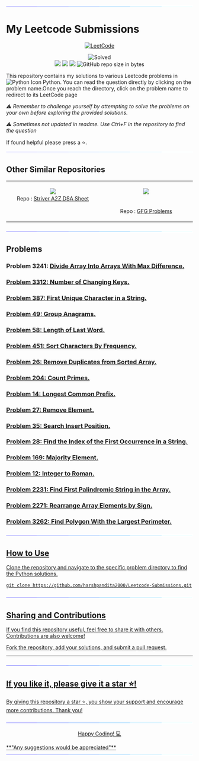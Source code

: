 <img src="https://github.com/harshpandita2000/harshpandita2000/blob/main/assets/horizontal-divider-gradient.gif">
 <h1>My Leetcode Submissions</h1>
 <div align="center">
<a href="https://leetcode.com/harshpandita/"> <img src="https://i.imgur.com/IsS5xkZ.png" width="180" title="LeetCode" alt="LeetCode"></a>
  <br>

<img src="https://img.shields.io/badge/Solved-51%2F3036%20=1.68%25-blue.svg?style=flat-square" alt="Solved"><!-- Overall solved count -->
    <br/>
    <img src="https://img.shields.io/badge/Easy-23/768-5CB85D.svg?style=flat-square" /> <!-- Easy problems -->
    <img src="https://img.shields.io/badge/Medium-24/1596-F0AE4E.svg?style=flat-square" /> <!-- Medium problems -->
    <img src="https://img.shields.io/badge/Hard-4/672-D95450.svg?style=flat-square" /> <!-- Hard problems -->
    <img src="https://img.shields.io/github/repo-size/harshpandita2000/Leetcode-Submissions" alt="GitHub repo size in bytes">


 </div>
  <p>This repository contains my solutions to various Leetcode problems in <img src="https://cdn3.iconfinder.com/data/icons/logos-and-brands-adobe/512/267_Python-512.png" alt="Python Icon" height="20" width="20"> Python. You can read the question directly by clicking on the problem name.Once you reach the directory, click on the problem name to redirect to its LeetCode page</p>
  <p><em> ⚠️ Remember to challenge yourself by attempting to solve the problems on your own before exploring the provided solutions.</em></p>
    <p><em> ⚠️ Sometimes not updated in readme. Use Ctrl+F in the repository to find the question</em></p>
  
If found helpful please press a ⭐.
<img src="https://github.com/harshpandita2000/harshpandita2000/blob/main/assets/horizontal-divider-gradient.gif">
 
  ## Other Similar Repositories

<table>
  <tr align="center">
    <td>
      <a href="https://takeuforward.org/strivers-a2z-dsa-course/strivers-a2z-dsa-course-sheet-2/"><img src="https://encrypted-tbn0.gstatic.com/images?q=tbn:ANd9GcTLeDoMeNR95b4yWe5-iDhny0p-FVJRhU10vA&usqp=CAU" height="100"></a>
      <br>
      Repo : 
      <a href="https://github.com/harshpandita2000/Striver_DSA"> Striver A2Z DSA Sheet</a>
      <br>
      <span>&nbsp;&nbsp;&nbsp;&nbsp;&nbsp;&nbsp;&nbsp;&nbsp;&nbsp;&nbsp;&nbsp;&nbsp;&nbsp;&nbsp;&nbsp;&nbsp;&nbsp;&nbsp;&nbsp;&nbsp;&nbsp;&nbsp;&nbsp;&nbsp;&nbsp;&nbsp;</span>
      <span>&nbsp;&nbsp;&nbsp;&nbsp;&nbsp;&nbsp;&nbsp;&nbsp;&nbsp;&nbsp;&nbsp;&nbsp;&nbsp;&nbsp;&nbsp;&nbsp;&nbsp;&nbsp;&nbsp;&nbsp;&nbsp;&nbsp;&nbsp;&nbsp;&nbsp;&nbsp;</span>
      <span>&nbsp;&nbsp;&nbsp;&nbsp;&nbsp;&nbsp;&nbsp;&nbsp;&nbsp;&nbsp;&nbsp;&nbsp;&nbsp;&nbsp;&nbsp;&nbsp;&nbsp;&nbsp;&nbsp;&nbsp;&nbsp;&nbsp;&nbsp;&nbsp;&nbsp;&nbsp;</span>
      <span>&nbsp;&nbsp;&nbsp;&nbsp;&nbsp;&nbsp;&nbsp;</span><br>
    </td>
    <td>
      <br>
      <a href="https://auth.geeksforgeeks.org/user/harshpandita/?utm_source=geeksforgeeks&utm_medium=my_profile&utm_campaign=auth_user"><img src="https://repository-images.githubusercontent.com/389729275/371ba38b-8a03-4bff-916c-c3fa5396ceda" height="50px"></a>
      <br>
      <span>&nbsp;&nbsp;&nbsp;&nbsp;&nbsp;&nbsp;&nbsp;&nbsp;&nbsp;&nbsp;&nbsp;&nbsp;&nbsp;&nbsp;&nbsp;&nbsp;&nbsp;&nbsp;&nbsp;&nbsp;&nbsp;&nbsp;&nbsp;&nbsp;&nbsp;&nbsp;</span>
      <span>&nbsp;&nbsp;&nbsp;&nbsp;&nbsp;&nbsp;&nbsp;&nbsp;&nbsp;&nbsp;&nbsp;&nbsp;&nbsp;&nbsp;&nbsp;&nbsp;&nbsp;&nbsp;&nbsp;&nbsp;&nbsp;&nbsp;&nbsp;&nbsp;&nbsp;&nbsp;</span>
      <span>&nbsp;&nbsp;&nbsp;&nbsp;&nbsp;&nbsp;&nbsp;&nbsp;&nbsp;&nbsp;&nbsp;&nbsp;&nbsp;&nbsp;&nbsp;&nbsp;&nbsp;&nbsp;&nbsp;&nbsp;&nbsp;&nbsp;&nbsp;&nbsp;&nbsp;&nbsp;</span>
      <span>&nbsp;&nbsp;&nbsp;&nbsp;&nbsp;&nbsp;&nbsp;</span><br>
      Repo : 
      <a href="https://github.com/harshpandita2000/GFG-PRACTICE">GFG Problems</a>
      <br>
      <br>
    </td>
  </tr>
</table>
<img src="https://github.com/harshpandita2000/harshpandita2000/blob/main/assets/horizontal-divider-gradient.gif">
  <h2>Problems</h2>
  


   <h3 id="problem-3241">Problem 3241: <a href="3241-divide-array-into-arrays-with-max-difference" target="_blank"><strong>Divide Array Into Arrays With Max Difference.</strong></h3>
 
   <h3 id="problem-3312">Problem 3312: <a href="3312-number-of-changing-keys" target="_blank"><strong>Number of Changing Keys.</strong></h3>

   <h3 id="problem-387">Problem 387: <a href="387-first-unique-character-in-a-string" target="_blank"><strong>First Unique Character in a String. </strong></h3>
 
   <h3 id="problem-49">Problem 49: <a href="49-group-anagrams" target="_blank"><strong>Group Anagrams. </strong></h3>
   
   <h3 id="problem-58">Problem 58: <a href="58-length-of-last-word" target="_blank"><strong>Length of Last Word.</strong></h3>
   
   <h3 id="problem-451">Problem 451: <a href="451-sort-characters-by-frequency" target="_blank"><strong>Sort Characters By Frequency.</strong></h3>
  
   <h3 id="problem-26">Problem 26: <a href="26-remove-duplicates-from-sorted-array" target="_blank"><strong>Remove Duplicates from Sorted Array.</strong></h3>

   <h3 id="problem-204">Problem 204: <a href="204-count-primes" target="_blank"><strong>Count Primes.</strong></h3>

   <h3 id="problem-14">Problem 14: <a href="14-longest-common-prefix" target="_blank"><strong>Longest Common Prefix.</strong></h3>

   <h3 id="problem-27">Problem 27: <a href="27-remove-element" target="_blank"><strong>Remove Element.</strong></h3>

   <h3 id="problem-35">Problem 35: <a href="35-search-insert-position"  target="_blank"><strong>Search Insert Position.</strong></h3>

   <h3 id="problem-28">Problem 28: <a href="28-find-the-index-of-the-first-occurrence-in-a-string"  target="_blank"><strong>Find the Index of the First Occurrence in a String.</strong></h3>

   <h3 id="problem-169">Problem 169: <a href="169-majority-element"  target="_blank"><strong>Majority Element.</strong></h3>

  <h3 id="problem-12">Problem 12: <a href="12-integer-to-roman"  target="_blank"><strong>Integer to Roman.</strong></h3>

<h3 id="problem-2231">Problem 2231: <a href="2231-find-first-palindromic-string-in-the-array"  target="_blank"><strong>Find First Palindromic String in the Array.</strong></h3>

<h3 >Problem 2271: <a href="2271-rearrange-array-elements-by-sign"  target="_blank"><strong>Rearrange Array Elements by Sign.</strong></h3>

<h3 >Problem 3262: <a href="3262-find-polygon-with-the-largest-perimeter"  target="_blank"><strong>Find Polygon With the Largest Perimeter.</strong></h3>

<img src="https://github.com/harshpandita2000/harshpandita2000/blob/main/assets/horizontal-divider-gradient.gif">
  <h2>How to Use</h2>

  <p>Clone the repository and navigate to the specific problem directory to find the Python solutions.</p>

  <pre><code>git clone https://github.com/harshpandita2000/Leetcode-Submissions.git</code></pre>
<img src="https://github.com/harshpandita2000/harshpandita2000/blob/main/assets/horizontal-divider-gradient.gif">
   <h2>Sharing and Contributions</h2>

  <p>If you find this repository useful, feel free to share it with others. Contributions are also welcome!</p>
  <p>Fork the repository, add your solutions, and submit a pull request.</p>
   <hr>
   <img src="https://github.com/harshpandita2000/harshpandita2000/blob/main/assets/horizontal-divider-gradient.gif">
  <h2>If you like it, please give it a star ⭐!</h2>
    <p>By giving this repository a star ⭐, you show your support and encourage more contributions. Thank you!</p>

<img src="https://github.com/harshpandita2000/harshpandita2000/blob/main/assets/horizontal-divider-gradient.gif">
  <p align="center">Happy Coding! 💻</p>
  **"Any suggestions would be appreciated"**

<img src="https://github.com/harshpandita2000/harshpandita2000/blob/main/assets/horizontal-divider-gradient.gif">
